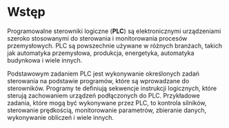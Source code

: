 # Wstęp

Programowalne sterowniki logiczne (**PLC**) są elektronicznymi urządzeniami szeroko stosowanymi do sterowania i monitorowania procesów przemysłowych. PLC są powszechnie używane w różnych branżach, takich jak automatyka przemysłowa, produkcja, energetyka, automatyka budynkowa i wiele innych.

Podstawowym zadaniem PLC jest wykonywanie określonych zadań sterowania na podstawie programów, które są wprowadzane do sterowników. Programy te definiują sekwencje instrukcji logicznych, które sterują zachowaniem urządzeń podłączonych do PLC. Przykładowe zadania, które mogą być wykonywane przez PLC, to kontrola silników, sterowanie prędkością, monitorowanie parametrów, zbieranie danych, wykonywanie obliczeń i wiele innych.
